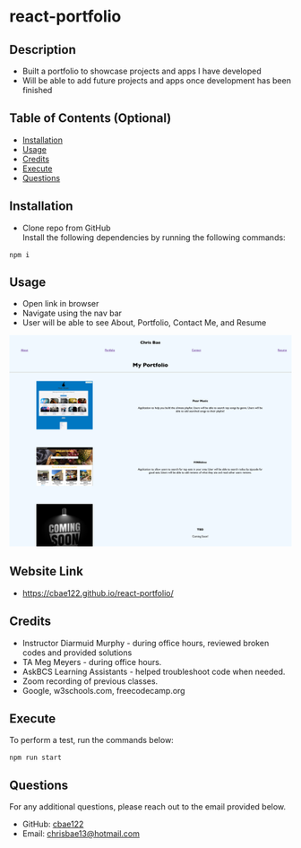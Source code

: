 # react-portfolio

## Description
  
- Built a portfolio to showcase projects and apps I have developed
- Will be able to add future projects and apps once development has been finished

## Table of Contents (Optional)
  
- [Installation](#installation)
- [Usage](#usage)
- [Credits](#credits)
- [Execute](#tests)
- [Questions](#questions)
  
## Installation

- Clone repo from GitHub  
Install the following dependencies by running the following commands:

```
npm i
```

## Usage

- Open link in browser
- Navigate using the nav bar
- User will be able to see About, Portfolio, Contact Me, and Resume


![react-portfolio.](./src/assets/images/Screenshot%202023-07-19%20at%203.50.21%20PM.png)

## Website Link
- https://cbae122.github.io/react-portfolio/

## Credits
  
- Instructor Diarmuid Murphy - during office hours, reviewed broken codes and provided solutions 
- TA Meg Meyers - during office hours.
- AskBCS Learning Assistants - helped troubleshoot code when needed.
- Zoom recording of previous classes.
- Google, w3schools.com, freecodecamp.org

## Execute

To perform a test, run the commands below:

```
npm run start
```

## Questions

For any additional questions, please reach out to the email provided below.

- GitHub: [cbae122](https://github.com/cbae122)
- Email: chrisbae13@hotmail.com
